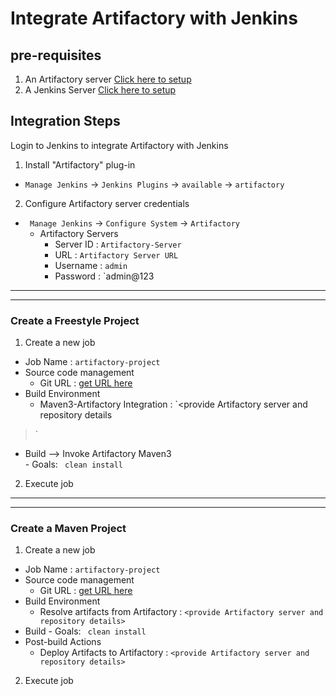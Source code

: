 # Integrate Artifactory with Jenkins


## pre-requisites
1. An Artifactory server [Click here to setup](https://youtu.be/eB6CDSR8VCA)
1. A Jenkins Server [Click here to setup](https://youtu.be/M32O4Yv0ANc)

## Integration Steps
Login to Jenkins to integrate Artifactory with Jenkins  

1. Install "Artifactory" plug-in   
- `Manage Jenkins` -> `Jenkins Plugins` -> `available` -> `artifactory`

2. Configure Artifactory server credentials   
- ` Manage Jenkins` -> `Configure System` -> `Artifactory`
   - Artifactory Servers
      - Server ID : `Artifactory-Server`
      - URL : `Artifactory Server URL`
      - Username : `admin`
      - Password : `admin@123
    
---
---
### Create a Freestyle Project 
  
1. Create a new job 
  - Job Name : `artifactory-project`
  - Source code management 
     - Git URL : [get URL here](https://github.com/yankils/hello-world.git)
 - Build Environment 
     - Maven3-Artifactory Integration : `<provide Artifactory server and repository details
>`
 - Build --> Invoke Artifactory Maven3  
       - Goals: ` clean install`

2. Execute job 
---
---
### Create a Maven Project

1. Create a new job 
  - Job Name : `artifactory-project`
  - Source code management 
     - Git URL : [get URL here](https://github.com/yankils/hello-world.git)
 - Build Environment 
     - Resolve artifacts from Artifactory : `<provide Artifactory server and repository details>`
 - Build 
       - Goals: ` clean install`
 - Post-build Actions
   - Deploy Artifacts to Artifactory : `<provide Artifactory server and repository details>`

2. Execute job 
